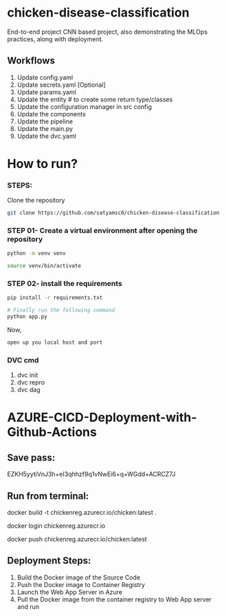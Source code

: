 # chicken-disease-classification
End-to-end project CNN based project, also demonstrating the MLOps practices, along with deployment.


## Workflows

1. Update config.yaml
2. Update secrets.yaml [Optional]
3. Update params.yaml
4. Update the entity  # to create some return type/classes
5. Update the configuration manager in src config
6. Update the components
7. Update the pipeline 
8. Update the main.py
9. Update the dvc.yaml


# How to run?
### STEPS:

Clone the repository

```bash
git clone https://github.com/satyamsc0/chicken-disease-classification
```
### STEP 01- Create a virtual environment after opening the repository

```bash
python -m venv venv
```

```bash
source venv/bin/activate
```


### STEP 02- install the requirements
```bash
pip install -r requirements.txt
```


```bash
# Finally run the following command
python app.py
```

Now,
```bash
open up you local host and port
```


### DVC cmd

1. dvc init
2. dvc repro
3. dvc dag




# AZURE-CICD-Deployment-with-Github-Actions

## Save pass:
EZKH5yytiVnJ3h+eI3qhhzf9q1vNwEi6+q+WGdd+ACRCZ7J


## Run from terminal:

docker build -t chickenreg.azurecr.io/chicken:latest .

docker login chickenreg.azurecr.io

docker push chickenreg.azurecr.io/chicken:latest


## Deployment Steps:

1. Build the Docker image of the Source Code
2. Push the Docker image to Container Registry
3. Launch the Web App Server in Azure 
4. Pull the Docker image from the container registry to Web App server and run 